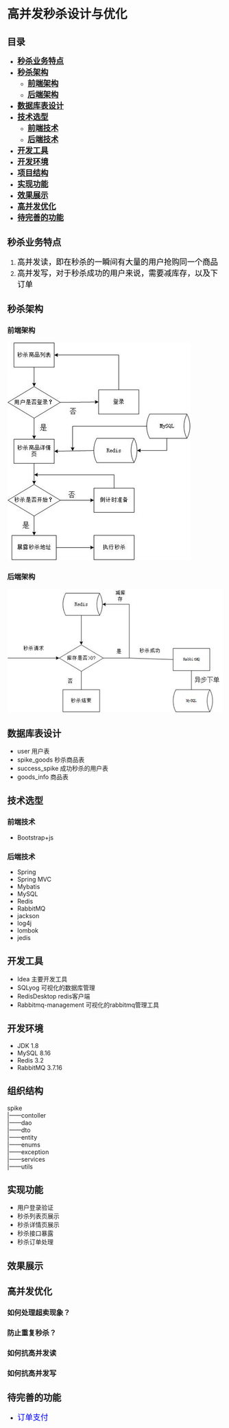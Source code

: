 # 高并发秒杀设计与优化 #


## **目录** ##
- [<font size=4>**秒杀业务特点**</font>](#秒杀业务特点)
- [<font size=4>**秒杀架构**</font>](#秒杀架构)
   - [<font size=4>**前端架构**</font>](#前端架构)
   - [<font size=4>**后端架构**</font>](#后端架构)
- [<font size=4>**数据库表设计**</font>](#数据库表设计)
- [<font size=4>**技术选型**</font>](#技术选型)
   - [<font size=4>**前端技术**</font>](#前端技术)
   - [<font size=4>**后端技术**</font>](#后端技术)
- [<font size=4>**开发工具**</font>](#开发工具)
- [<font size=4>**开发环境**</font>](#开发环境)
- [<font size=4>**项目结构**</font>](#项目结构)
- [<font size=4>**实现功能**</font>](#实现功能)
- [<font size=4>**效果展示**</font>](#效果展示)
- [<font size=4>**高并发优化**</font>](#高并发优化)
- [<font size=4>**待完善的功能**</font>](#待完善的功能)

## 秒杀业务特点 ##
1. <font size=4 color=black >高并发读，即在秒杀的一瞬间有大量的用户抢购同一个商品</font>
2. <font size=4 color=black >高并发写，对于秒杀成功的用户来说，需要减库存，以及下订单</font>

## 秒杀架构 ##
### 前端架构 ###

![miaosha1](https://github.com/njupt-tj/spike/raw/master/images/miaosha1.jpg)

### 后端架构 ###

![miaosha1](https://github.com/njupt-tj/spike/raw/master/images/miaosha2.jpg)

## 数据库表设计 ##
- user 用户表
- spike_goods 秒杀商品表
- success_spike 成功秒杀的用户表
- goods_info 商品表

## 技术选型 ##
### 前端技术 ###
- Bootstrap+js
### 后端技术 ###
- Spring
- Spring MVC
- Mybatis
- MySQL
- Redis
- RabbitMQ
- jackson
- log4j
- lombok
- jedis

## 开发工具 ##
- Idea 主要开发工具
- SQLyog 可视化的数据库管理
- RedisDesktop redis客户端
- Rabbitmq-management 可视化的rabbitmq管理工具

## 开发环境 ##
- JDK 1.8
- MySQL 8.16
- Redis 3.2
- RabbitMQ 3.7.16

## 组织结构 ##
spike  
|——contoller  
|——dao  
|——dto  
|——entity  
|——enums  
|——exception  
|——services  
|——utils  

## 实现功能 ##
- 用户登录验证
- 秒杀列表页展示
- 秒杀详情页展示
- 秒杀接口暴露
- 秒杀订单处理

## 效果展示 ##


## 高并发优化 ##
### 如何处理超卖现象？ ###

### 防止重复秒杀？ ###

### 如何抗高并发读 ###

### 如何抗高并发写 ###

## 待完善的功能 ##
- <font size=4 color=blue>订单支付</font>




